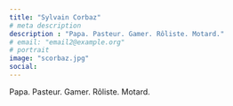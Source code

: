 ```yaml
---
title: "Sylvain Corbaz"
# meta description
description : "Papa. Pasteur. Gamer. Rôliste. Motard."
# email: "email2@example.org"
# portrait
image: "scorbaz.jpg"
social:
---
```

Papa. Pasteur. Gamer. Rôliste. Motard.